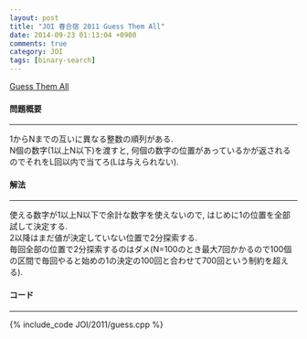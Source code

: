 ```yaml
---
layout: post
title: "JOI 春合宿 2011 Guess Them All"
date: 2014-09-23 01:13:04 +0900
comments: true
category: JOI
tags: [binary-search]
---
```


[Guess Them All](http://joisc2011.contest.atcoder.jp/tasks/joisc2011_guess)

#### 問題概要

****

1からNまでの互いに異なる整数の順列がある.  
N個の数字(1以上N以下)を渡すと, 何個の数字の位置があっているかが返されるのでそれをL回以内で当てろ(Lは与えられない).

#### 解法

****

使える数字が1以上N以下で余計な数字を使えないので, はじめに1の位置を全部試して決定する.  
2以降はまだ値が決定していない位置で2分探索する.  
毎回全部の位置で2分探索するのはダメ(N=100のとき最大7回かかるので100個の区間で毎回やると始めの1の決定の100回と合わせて700回という制約を超える).

#### コード

****

{% include_code JOI/2011/guess.cpp %}

